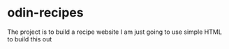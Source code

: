 # odin-recipes

The project is to build a recipe website 
I am just going to use simple HTML to build this out 